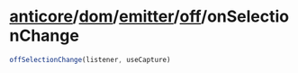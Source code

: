 # [anticore](../../../../../../#reference)/[dom](../../../#reference)/[emitter](../../#reference)/[off](../#reference)/<a name="reference">onSelectionChange</a>

```js
offSelectionChange(listener, useCapture)
```